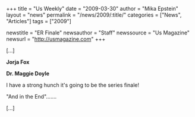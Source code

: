 +++
title = "Us Weekly"
date = "2009-03-30"
author = "Mika Epstein"
layout = "news"
permalink = "/news/2009/:title/"
categories = ["News", "Articles"]
tags = ["2009"]

newstitle = "ER Finale"
newsauthor = "Staff"
newssource = "Us Magazine"
newsurl = "http://usmagazine.com"
+++

[...]

**Jorja Fox**  
  
**Dr. Maggie Doyle**

I have a strong hunch it's going to be the series finale! 

"And in the End".......

[...]  
